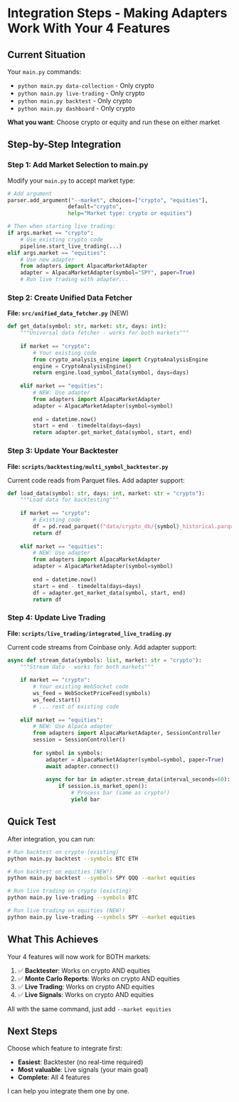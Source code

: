 # Integration Steps - Making Adapters Work With Your 4 Features

## Current Situation

Your `main.py` commands:
- `python main.py data-collection` - Only crypto
- `python main.py live-trading` - Only crypto  
- `python main.py backtest` - Only crypto
- `python main.py dashboard` - Only crypto

**What you want**: Choose crypto or equity and run these on either market

## Step-by-Step Integration

### Step 1: Add Market Selection to main.py

Modify your `main.py` to accept market type:

```python
# Add argument
parser.add_argument("--market", choices=["crypto", "equities"], 
                   default="crypto", 
                   help="Market type: crypto or equities")

# Then when starting live trading:
if args.market == "crypto":
    # Use existing crypto code
    pipeline.start_live_trading(...)
elif args.market == "equities":
    # Use new adapter
    from adapters import AlpacaMarketAdapter
    adapter = AlpacaMarketAdapter(symbol="SPY", paper=True)
    # Run live trading with adapter...
```

### Step 2: Create Unified Data Fetcher

**File: `src/unified_data_fetcher.py`** (NEW)

```python
def get_data(symbol: str, market: str, days: int):
    """Universal data fetcher - works for both markets"""
    
    if market == "crypto":
        # Your existing code
        from crypto_analysis_engine import CryptoAnalysisEngine
        engine = CryptoAnalysisEngine()
        return engine.load_symbol_data(symbol, days=days)
    
    elif market == "equities":
        # NEW: Use adapter
        from adapters import AlpacaMarketAdapter
        adapter = AlpacaMarketAdapter(symbol=symbol)
        
        end = datetime.now()
        start = end - timedelta(days=days)
        return adapter.get_market_data(symbol, start, end)
```

### Step 3: Update Your Backtester

**File: `scripts/backtesting/multi_symbol_backtester.py`**

Current code reads from Parquet files. Add adapter support:

```python
def load_data(symbol: str, days: int, market: str = "crypto"):
    """Load data for backtesting"""
    
    if market == "crypto":
        # Existing code
        df = pd.read_parquet(f"data/crypto_db/{symbol}_historical.parquet")
        return df
    
    elif market == "equities":
        # NEW: Use adapter
        from adapters import AlpacaMarketAdapter
        adapter = AlpacaMarketAdapter(symbol=symbol)
        
        end = datetime.now()
        start = end - timedelta(days=days)
        df = adapter.get_market_data(symbol, start, end)
        return df
```

### Step 4: Update Live Trading

**File: `scripts/live_trading/integrated_live_trading.py`**

Current code streams from Coinbase only. Add adapter support:

```python
async def stream_data(symbols: list, market: str = "crypto"):
    """Stream data - works for both markets"""
    
    if market == "crypto":
        # Your existing WebSocket code
        ws_feed = WebSocketPriceFeed(symbols)
        ws_feed.start()
        # ... rest of existing code
    
    elif market == "equities":
        # NEW: Use Alpaca adapter
        from adapters import AlpacaMarketAdapter, SessionController
        session = SessionController()
        
        for symbol in symbols:
            adapter = AlpacaMarketAdapter(symbol=symbol, paper=True)
            await adapter.connect()
            
            async for bar in adapter.stream_data(interval_seconds=60):
                if session.is_market_open():
                    # Process bar (same as crypto!)
                    yield bar
```

## Quick Test

After integration, you can run:

```bash
# Run backtest on crypto (existing)
python main.py backtest --symbols BTC ETH

# Run backtest on equities (NEW!)
python main.py backtest --symbols SPY QQQ --market equities

# Run live trading on crypto (existing)
python main.py live-trading --symbols BTC

# Run live trading on equities (NEW!)
python main.py live-trading --symbols SPY --market equities
```

## What This Achieves

Your 4 features will now work for BOTH markets:

1. ✅ **Backtester**: Works on crypto AND equities
2. ✅ **Monte Carlo Reports**: Works on crypto AND equities
3. ✅ **Live Trading**: Works on crypto AND equities  
4. ✅ **Live Signals**: Works on crypto AND equities

All with the same command, just add `--market equities`

## Next Steps

Choose which feature to integrate first:
- **Easiest**: Backtester (no real-time required)
- **Most valuable**: Live signals (your main goal)
- **Complete**: All 4 features

I can help you integrate them one by one.
